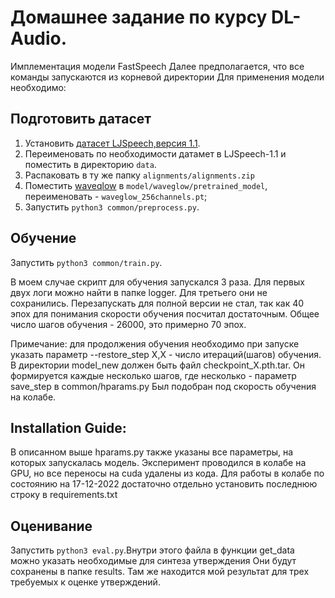 # Домашнее задание по курсу DL-Audio. 
Имплементация модели FastSpeech
Далее предполагается, что все команды запускаются из корневой директории
Для применения модели необходимо:
## Подготовить датасет
1. Установить [датасет LJSpeech,версия 1.1](https://keithito.com/LJ-Speech-Dataset/).
2. Переименовать по необходимости датамет в LJSpeech-1.1 и поместить в директорию `data`.
3. Распаковать в ту же папку `alignments/alignments.zip`
4. Поместить [waveqlow](https://drive.google.com/file/d/1WsibBTsuRg_SF2Z6L6NFRTT-NjEy1oTx/view?usp=sharing) в `model/waveglow/pretrained_model`, переименовать - `waveglow_256channels.pt`;
5. Запустить  `python3 common/preprocess.py`.

## Обучение
Запустить `python3 common/train.py`.

В моем случае скрипт для обучения запускался 3 раза. Для первых двух логи можно найти в папке logger.
Для третьего они не сохранились. Перезапускать для полной версии не стал, так как 40 эпох для понимания скорости
обучения посчитал достаточным. Общее число шагов обучения - 26000, это примерно 70 эпох.

Примечание: для продолжения обучения необходимо при запуске указать параметр --restore_step X,X - число итераций(шагов) обучения. 
В директории model_new должен быть файл checkpoint_X.pth.tar. Он формируется каждые несколько шагов, где несколько - параметр 
save_step в common/hparams.py Был подобран под скорость обучения на колабе.

## Installation Guide:  
В описанном выше hparams.py также указаны все параметры, на которых запускалась модель. Эксперимент
проводился в колабе на GPU, но все переносы на cuda удалены из кода. Для работы в колабе по состоянию на 17-12-2022 
достаточно отдельно установить последнюю строку в requirements.txt   

## Оценивание
Запустить `python3 eval.py`.Внутри этого файла в функции get_data можно указать необходимые для синтеза утверждения
Они будут сохранены в папке results. Там же находится мой результат для трех требуемых к оценке утверждений.



